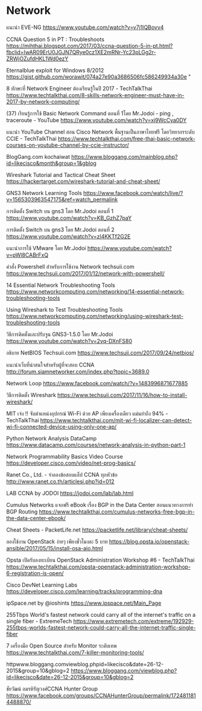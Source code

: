 # Network

แนะนำ EVE-NG
https://www.youtube.com/watch?v=v7j1lQBovv4

CCNA Question 5 in PT : Troubleshoots
https://mihthai.blogspot.com/2017/03/ccna-question-5-in-pt.html?fbclid=IwAR09ErU0JGJN7QRye0cz1XE2mRNr-Yc23pLGg2r-ZRWjOZufdHKL1Wd0ezY

Eternalblue exploit for Windows 8/2012
https://gist.github.com/worawit/074a27e90a3686506fc586249934a30e "

8 ทักษะที่ Network Engineer ต้องเรียนรู้ในปี 2017 - TechTalkThai
https://www.techtalkthai.com/8-skills-network-engineer-must-have-in-2017-by-network-computing/

(37) เรียนรู้การใช้ Basic Network Command ตอนที่ 1โดย Mr.Jodoi - ping , traceroute - YouTube
https://www.youtube.com/watch?v=xj9WcCya0DY

แนะนำ YouTube Channel สอน Cisco Network พื้นฐานเป็นภาษาไทยฟรี โดยวิทยากรระดับ CCIE - TechTalkThai
https://www.techtalkthai.com/free-thai-basic-network-courses-on-youtube-channel-by-ccie-instructor/

BlogGang.com kochaiwat
https://www.bloggang.com/mainblog.php?id=likecisco&month&group=1&gblog

Wireshark Tutorial and Tactical Cheat Sheet
https://hackertarget.com/wireshark-tutorial-and-cheat-sheet/

GNS3 Network Learning Tools
https://www.facebook.com/watch/live/?v=1565303963547175&ref=watch_permalink

การติดตั้ง Switch บน gns3 โดย Mr.Jodoi ตอนที่ 1
https://www.youtube.com/watch?v=KB_GzhZ7paY

การติดตั้ง Switch บน gns3 โดย Mr.Jodoi ตอนที่ 2
https://www.youtube.com/watch?v=zl4KKTf2G2E

แนะนำการใช้ VMware โดย Mr.Jodoi
https://www.youtube.com/watch?v=pWl8CABrFxQ

คำสั่ง Powershell สำหรับการใช้งาน Network techsuii.com
https://www.techsuii.com/2017/01/12/network-with-powershell/

14 Essential Network Troubleshooting Tools
https://www.networkcomputing.com/networking/14-essential-network-troubleshooting-tools

Using Wireshark to Test Troubleshooting Tools
https://www.networkcomputing.com/networking/using-wireshark-test-troubleshooting-tools

วิธีการติดตั้งและปรับจูน GNS3-1.5.0 โดย Mr.Jodoi
https://www.youtube.com/watch?v=2vq-DXnFS80

อธิบาย NetBIOS Techsuii.com
https://www.techsuii.com/2017/09/24/netbios/

แนะนำเว็บที่น่าสนใจสำหรับผู้ที่จะสอบ CCNA
http://forum.siamnetworker.com/index.php?topic=3689.0

Network Loop
https://www.facebook.com/watch/?v=1483996871677885

วิธีการติดตั้ง Wireshark
https://www.techsuii.com/2017/11/16/how-to-install-wireshark/

MIT เจ๋ง !! จับตำแหน่งอุปกรณ์ Wi-Fi ด้วย AP เพียงเครื่องเดียว แม่นยำถึง 94% - TechTalkThai
https://www.techtalkthai.com/mit-wi-fi-localizer-can-detect-wi-fi-connected-device-using-only-one-ap/

Python Network Analysis DataCamp
https://www.datacamp.com/courses/network-analysis-in-python-part-1

Network Programmability Basics Video Course
https://developer.cisco.com/video/net-prog-basics/

Ranet Co., Ltd. - จำลองข้อสอบแล็ป CCNA ทุกหัวข้อ
http://www.ranet.co.th/articlesi.php?id=012

LAB CCNA by JODOI
https://jodoi.com/lab/lab.html

Cumulus Networks แจกฟรี eBook เรื่อง BGP in the Data Center สอนแนวทางการทำ BGP Routing
https://www.techtalkthai.com/cumulus-networks-free-bgp-in-the-data-center-ebook/

Cheat Sheets - PacketLife.net
https://packetlife.net/library/cheat-sheets/

ลองใช้งาน OpenStack ง่ายๆ เพียงชั่วโมงละ 5 บาท
https://blog.opsta.io/openstack-ansible/2017/05/15/install-osa-aio.html

Opsta เปิดรับลงทะเบียน OpenStack Administration Workshop #6 - TechTalkThai
https://www.techtalkthai.com/opsta-openstack-administration-workshop-6-registration-is-open/

Cisco DevNet Learning Labs
https://developer.cisco.com/learning/tracks/programming-dna

ipSpace.net by @ioshints
https://www.ipspace.net/Main_Page

255Tbps World's fastest network could carry all of the internet's traffic on a single fiber - ExtremeTech
https://www.extremetech.com/extreme/192929-255tbps-worlds-fastest-network-could-carry-all-the-internet-traffic-single-fiber

7 เครื่องมือ Open Source สำหรับ Monitor ระดับเทพ
https://www.techtalkthai.com/7-killer-monitoring-tools/

httpwww.bloggang.comviewblog.phpid=likecisco&date=26-12-2015&group=10&gblog=2
https://www.bloggang.com/viewblog.php?id=likecisco&date=26-12-2015&group=10&gblog=2

ชัยวัฒน์ อมรหิรัญวงศ์‎CCNA Hunter Group
https://www.facebook.com/groups/CCNAHunterGroup/permalink/1724811814488870/
